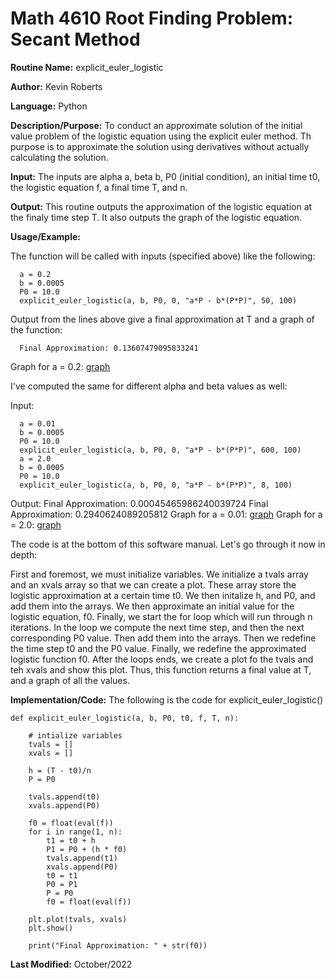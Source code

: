 # Math 4610 Root Finding Problem: Secant Method

**Routine Name:**           explicit_euler_logistic

**Author:** Kevin Roberts

**Language:** Python

**Description/Purpose:** To conduct an approximate solution of the initial value problem of the logistic equation using
the explicit euler method. Th purpose is to approximate the solution using derivatives without actually calculating the
solution.

**Input:** The inputs are alpha a, beta b, P0 (initial condition), an initial time t0, the logistic equation f, a final time T, and n.

**Output:** This routine outputs the approximation of the logistic equation at the finaly time step T. It also outputs the
graph of the logistic equation.

**Usage/Example:**

The function will be called with inputs (specified above) like the following:

      a = 0.2
      b = 0.0005
      P0 = 10.0
      explicit_euler_logistic(a, b, P0, 0, "a*P - b*(P*P)", 50, 100)

Output from the lines above give a final approximation at T and a graph of the function:

      Final Approximation: 0.13607479095833241
Graph for a = 0.2: [graph](https://github.com/Kevin-Jay-Roberts21/math4610/blob/master/homework4_images/fig1.png)

I've computed the same for different alpha and beta values as well:

Input:

      a = 0.01
      b = 0.0005
      P0 = 10.0
      explicit_euler_logistic(a, b, P0, 0, "a*P - b*(P*P)", 600, 100)
      a = 2.0
      b = 0.0005
      P0 = 10.0
      explicit_euler_logistic(a, b, P0, 0, "a*P - b*(P*P)", 8, 100)

Output:
      Final Approximation: 0.00045465986240039724
      Final Approximation: 0.2940624089205812
Graph for a = 0.01: [graph](https://github.com/Kevin-Jay-Roberts21/math4610/blob/master/homework4_images/fig2.png)
Graph for a = 2.0: [graph](https://github.com/Kevin-Jay-Roberts21/math4610/blob/master/homework4_images/fig3.png)

The code is at the bottom of this software manual. Let's go through it now in depth:

First and foremost, we must initialize variables. We initialize a tvals array and an xvals array so that we can create a
plot. These array store the logistic approximation at a certain time t0. We then initalize h, and P0, and add them into
the arrays. We then approximate an initial value for the logistic equation, f0. Finally, we start the for loop which will
run through n iterations. In the loop we compute the next time step, and then the next corresponding P0 value. Then add
them into the arrays. Then we redefine the time step t0 and the P0 value. Finally, we redefine the approximated logistic
function f0. After the loops ends, we create a plot fo the tvals and teh xvals and show this plot. Thus, this function returns
a final value at T, and a graph of all the values.

**Implementation/Code:** The following is the code for explicit_euler_logistic()

    def explicit_euler_logistic(a, b, P0, t0, f, T, n):

        # intialize variables
        tvals = []
        xvals = []

        h = (T - t0)/n
        P = P0

        tvals.append(t0)
        xvals.append(P0)

        f0 = float(eval(f))
        for i in range(1, n):
            t1 = t0 + h
            P1 = P0 + (h * f0)
            tvals.append(t1)
            xvals.append(P0)
            t0 = t1
            P0 = P1
            P = P0
            f0 = float(eval(f))

        plt.plot(tvals, xvals)
        plt.show()

        print("Final Approximation: " + str(f0))

**Last Modified:** October/2022